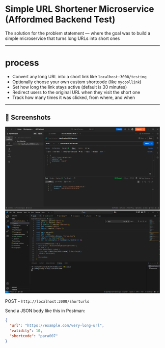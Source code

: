 #  Simple URL Shortener Microservice (Affordmed Backend Test)


The solution for the problem statement — where the goal was to build a simple microservice that turns long URLs into short ones 

---



# process

-  Convert any long URL into a short link like `localhost:3000/testing`
-  Optionally choose your own custom shortcode (like `mycoollink`)
-  Set how long the link stays active (default is 30 minutes)
-  Redirect users to the original URL when they visit the short one
-  Track how many times it was clicked, from where, and when

---


## 📸 Screenshots

![Postman Screenshot](./screenshot-postman.png)
![Server Screenshot](./screenshot-server.png)




POST - `http://localhost:3000/shorturls` 



Send a JSON body like this in Postman:


```json
{
  "url": "https://example.com/very-long-url",
  "validity": 10,
  "shortcode": "para007"
}

